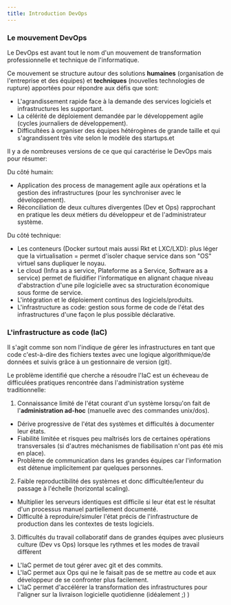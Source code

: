 ```yaml
---
title: Introduction DevOps
---
```




### Le mouvement DevOps

Le DevOps est avant tout le nom d'un mouvement de transformation professionnelle et technique de l'informatique.

Ce mouvement se structure autour des solutions **humaines** (organisation de l'entreprise et des équipes) et **techniques** (nouvelles technologies de rupture) apportées pour répondre aux défis que sont:

- L'agrandissement rapide face à la demande des services logiciels et infrastructures les supportant.
- La célérité de déploiement demandée par le développement agile (cycles journaliers de développement).
- Difficultées à organiser des équipes hétérogènes de grande taille et qui s'agrandissent très vite selon le modèle des startups.et

Il y a de nombreuses versions de ce que qui caractérise le DevOps mais pour résumer:

Du côté humain:

  - Application des process de management agile aux opérations et la gestion des infrastructures (pour les synchroniser avec le développement).
  - Réconciliation de deux cultures divergentes (Dev et Ops) rapprochant en pratique les deux métiers du développeur et de l'administrateur système.

Du côté technique:

  - Les conteneurs (Docker surtout mais aussi Rkt et LXC/LXD): plus léger que la virtualisation = permet d'isoler chaque service dans son "OS" virtuel sans dupliquer le noyau.
  - Le cloud (Infra as a service, Plateforme as a Service, Software as a service) permet de fluidifier l'informatique en alignant chaque niveau d'abstraction d'une pile logicielle avec sa structuration économique sous forme de service.
  - L'intégration et le déploiement continus des logiciels/produits.
  - L'infrastructure as code: gestion sous forme de code de l'état des infrastructures d'une façon le plus possible déclarative.


### L'infrastructure as code (IaC)

Il s'agit comme son nom l'indique de gérer les infrastructures en tant que code c'est-à-dire des fichiers textes avec une logique algorithmique/de données et suivis grâce à un gestionnaire de version (git).

Le problème identifié que cherche a résoudre l'IaC est un écheveau de difficulées pratiques rencontrée dans l'administration système traditionnelle:

1. Connaissance limité de l'état courant d'un système lorsqu'on fait de l'**administration ad-hoc** (manuelle avec des commandes unix/dos).
  - Dérive progressive de l'état des systèmes et difficultés à documenter leur états.
  - Fiabilité limitée et risques peu maîtrisés lors de certaines opérations transversales (si d'autres méchanismes de fiabilisation n'ont pas été mis en place).
  - Problème de communication dans les grandes équipes car l'information est détenue implicitement par quelques personnes.

2. Faible reproductibilité des systèmes et donc difficultée/lenteur du passage à l'échelle (horizontal scaling).
  - Multiplier les serveurs identiques est difficile si leur état est le résultat d'un processus manuel partiellement documenté.
  - Difficulté à reproduire/simuler l'état précis de l'infrastructure de production dans les contextes de tests logiciels.

3. Difficultés du travail collaboratif dans de grandes équipes avec plusieurs culture (Dev vs Ops) lorsque les rythmes et les modes de travail diffèrent
  - L'IaC permet de tout gérer avec git et des commits.
  - L'IaC permet aux Ops qui ne le faisait pas de se mettre au code et aux développeur de se confronter plus facilement.
  - L'IaC permet d'accélérer la transformation des infrastructures pour l'aligner sur la livraison logicielle quotidienne (idéalement ;) )

